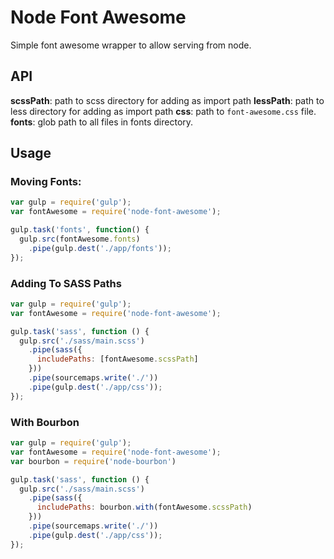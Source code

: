 # Node Font Awesome

Simple font awesome wrapper to allow serving from node.

## API 

__scssPath__: path to scss directory for adding as import path
__lessPath__: path to less directory for adding as import path
__css__: path to `font-awesome.css` file.
__fonts__: glob path to all files in fonts directory.


## Usage

### Moving Fonts:

```javascript
var gulp = require('gulp');
var fontAwesome = require('node-font-awesome');

gulp.task('fonts', function() {
  gulp.src(fontAwesome.fonts)
    .pipe(gulp.dest('./app/fonts'));
});
```

### Adding To SASS Paths

```javascript
var gulp = require('gulp');
var fontAwesome = require('node-font-awesome');

gulp.task('sass', function () {
  gulp.src('./sass/main.scss')
    .pipe(sass({
      includePaths: [fontAwesome.scssPath]
    }))
    .pipe(sourcemaps.write('./'))
    .pipe(gulp.dest('./app/css'));
});
```

### With Bourbon

```javascript
var gulp = require('gulp');
var fontAwesome = require('node-font-awesome');
var bourbon = require('node-bourbon')

gulp.task('sass', function () {
  gulp.src('./sass/main.scss')
    .pipe(sass({
      includePaths: bourbon.with(fontAwesome.scssPath)
    }))
    .pipe(sourcemaps.write('./'))
    .pipe(gulp.dest('./app/css'));
});
```
